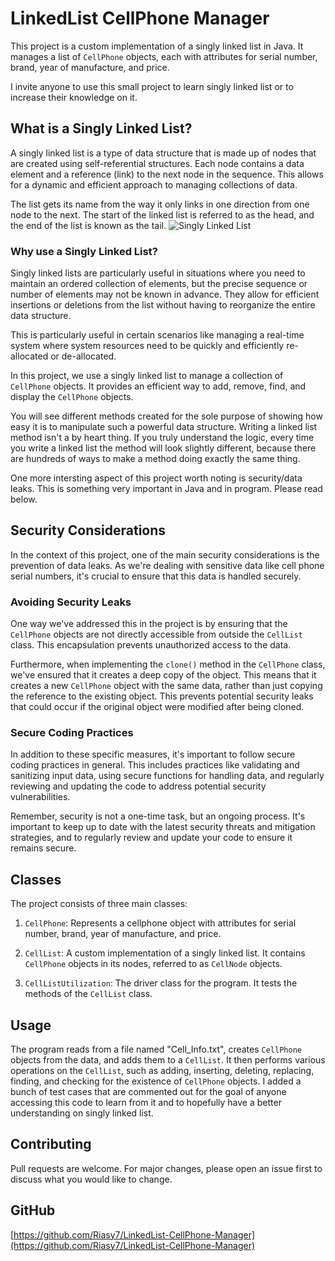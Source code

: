 # LinkedList CellPhone Manager

This project is a custom implementation of a singly linked list in Java. It manages a list of `CellPhone` objects, each with attributes for serial number, brand, year of manufacture, and price.

I invite anyone to use this small project to learn singly linked list or to increase their knowledge on it.

## What is a Singly Linked List?

A singly linked list is a type of data structure that is made up of nodes that are created using self-referential structures. Each node contains a data element and a reference (link) to the next node in the sequence. This allows for a dynamic and efficient approach to managing collections of data.

The list gets its name from the way it only links in one direction from one node to the next. The start of the linked list is referred to as the head, and the end of the list is known as the tail.
<img src="https://media.geeksforgeeks.org/wp-content/cdn-uploads/20200922124319/Singly-Linked-List1.png" alt="Singly Linked List">
### Why use a Singly Linked List?

Singly linked lists are particularly useful in situations where you need to maintain an ordered collection of elements, but the precise sequence or number of elements may not be known in advance. They allow for efficient insertions or deletions from the list without having to reorganize the entire data structure.

This is particularly useful in certain scenarios like managing a real-time system where system resources need to be quickly and efficiently re-allocated or de-allocated.

In this project, we use a singly linked list to manage a collection of `CellPhone` objects. It provides an efficient way to add, remove, find, and display the `CellPhone` objects.

You will see different methods created for the sole purpose of showing how easy it is to manipulate such a powerful data structure. Writing a linked list method isn't a by heart thing. If you truly understand the logic, every time you write a linked list the method will look slightly different, because there are hundreds of ways to make a method doing exactly the same thing.

One more intersting aspect of this project worth noting is security/data leaks. This is something very important in Java and in program. Please read below.

## Security Considerations

In the context of this project, one of the main security considerations is the prevention of data leaks. As we're dealing with sensitive data like cell phone serial numbers, it's crucial to ensure that this data is handled securely.

### Avoiding Security Leaks

One way we've addressed this in the project is by ensuring that the `CellPhone` objects are not directly accessible from outside the `CellList` class. This encapsulation prevents unauthorized access to the data.

Furthermore, when implementing the `clone()` method in the `CellPhone` class, we've ensured that it creates a deep copy of the object. This means that it creates a new `CellPhone` object with the same data, rather than just copying the reference to the existing object. This prevents potential security leaks that could occur if the original object were modified after being cloned.

### Secure Coding Practices

In addition to these specific measures, it's important to follow secure coding practices in general. This includes practices like validating and sanitizing input data, using secure functions for handling data, and regularly reviewing and updating the code to address potential security vulnerabilities.

Remember, security is not a one-time task, but an ongoing process. It's important to keep up to date with the latest security threats and mitigation strategies, and to regularly review and update your code to ensure it remains secure.

## Classes

The project consists of three main classes:

1. `CellPhone`: Represents a cellphone object with attributes for serial number, brand, year of manufacture, and price.

2. `CellList`: A custom implementation of a singly linked list. It contains `CellPhone` objects in its nodes, referred to as `CellNode` objects.

3. `CellListUtilization`: The driver class for the program. It tests the methods of the `CellList` class.

## Usage

The program reads from a file named "Cell_Info.txt", creates `CellPhone` objects from the data, and adds them to a `CellList`. It then performs various operations on the `CellList`, such as adding, inserting, deleting, replacing, finding, and checking for the existence of `CellPhone` objects. I added a bunch of test cases that are commented out for the goal of anyone accessing this code to learn from it and to hopefully have a better understanding on singly linked list.

## Contributing

Pull requests are welcome. For major changes, please open an issue first to discuss what you would like to change.

## GitHub

[https://github.com/Riasy7/LinkedList-CellPhone-Manager](https://github.com/Riasy7/LinkedList-CellPhone-Manager)
